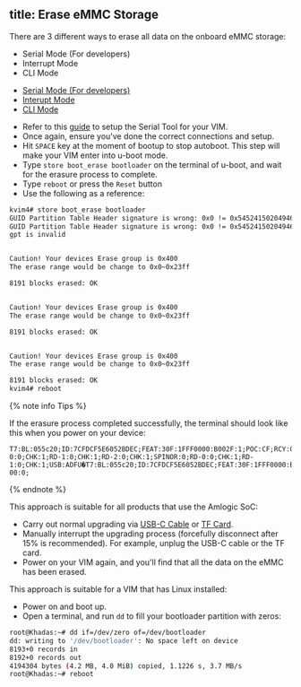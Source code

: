 title: Erase eMMC Storage
---

There are 3 different ways to erase all data on the onboard eMMC storage:
* Serial Mode (For developers)
* Interrupt Mode
* CLI Mode

<ul class="nav nav-tabs" id="myTab" role="tablist">
  <li class="nav-item" role="presentation">
    <a class="nav-link active" id="serial-tab" data-toggle="tab" href="#serial" role="tab" aria-controls="serial" aria-selected="true">Serial Mode (For developers)</a>
  </li>
  <li class="nav-item" role="presentation">
    <a class="nav-link" id="interupt-tab" data-toggle="tab" href="#interupt" role="tab" aria-controls="interupt" aria-selected="false">Interupt Mode</a>
  </li>
  <li class="nav-item" role="presentation">
    <a class="nav-link" id="cli-tab" data-toggle="tab" href="#cli" role="tab" aria-controls="cli" aria-selected="false">CLI Mode</a>
  </li>
</ul>
<div class="tab-content" id="myTabContent">
<div class="tab-pane fade show active" id="serial" role="tabpanel" aria-labelledby="serial-tab">

* Refer to this [guide](SetupSerialTool.html) to setup the Serial Tool for your VIM.
* Once again, ensure you've done the correct connections and setup.
* Hit `SPACE` key at the moment of bootup to stop autoboot. This step will make your VIM enter into u-boot mode.
* Type `store boot_erase bootloader` on the terminal of u-boot, and wait for the erasure process to complete.
* Type `reboot` or press the `Reset` button
* Use the following as a reference:

```bash
kvim4# store boot_erase bootloader
GUID Partition Table Header signature is wrong: 0x0 != 0x5452415020494645
GUID Partition Table Header signature is wrong: 0x0 != 0x5452415020494645
gpt is invalid


Caution! Your devices Erase group is 0x400
The erase range would be change to 0x0~0x23ff

8191 blocks erased: OK


Caution! Your devices Erase group is 0x400
The erase range would be change to 0x0~0x23ff

8191 blocks erased: OK


Caution! Your devices Erase group is 0x400
The erase range would be change to 0x0~0x23ff

8191 blocks erased: OK
kvim4# reboot
```
{% note info Tips %}

If the erasure process completed successfully, the terminal should look like this when you power on your device:

```
T7:BL:055c20;ID:7CFDCF5E6052BDEC;FEAT:30F:1FFF0000:B002F:1;POC:CF;RCY:0;OVD:0;DFU:0;SD:2002;eMMC:0;RD-0:0;CHK:1;RD-1:0;CHK:1;RD-2:0;CHK:1;SPINOR:0;RD-0:0;CHK:1;RD-1:0;CHK:1;USB:ADFU�T7:BL:055c20;ID:7CFDCF5E6052BDEC;FEAT:30F:1FFF0000:B002F:1;POC:CF;RCY:0;OVD:0;DFU:1;USB:0;RD-00:0;
```
{% endnote %}

</div>

<div class="tab-pane fade show" id="interupt" role="tabpanel" aria-labelledby="interupt-tab">

This approach is suitable for all products that use the Amlogic SoC:

* Carry out normal upgrading via [USB-C Cable](InstallOsIntoEmmc.html) or [TF Card](InstallOsIntoSdusb.html).
* Manually interrupt the upgrading process (forcefully disconnect after 15% is recommended). For example, unplug the USB-C cable or the TF card.
* Power on your VIM again, and you'll find that all the data on the eMMC has been erased.

</div>
<div class="tab-pane fade show" id="cli" role="tabpanel" aria-labelledby="cli-tab">

This approach is suitable for a VIM that has Linux installed:

* Power on and boot up.
* Open a terminal, and run `dd` to fill your bootloader partition with zeros:

```bash
root@Khadas:~# dd if=/dev/zero of=/dev/bootloader
dd: writing to '/dev/bootloader': No space left on device
8193+0 records in
8192+0 records out
4194304 bytes (4.2 MB, 4.0 MiB) copied, 1.1226 s, 3.7 MB/s
root@Khadas:~# reboot
```

</div>
</div>
